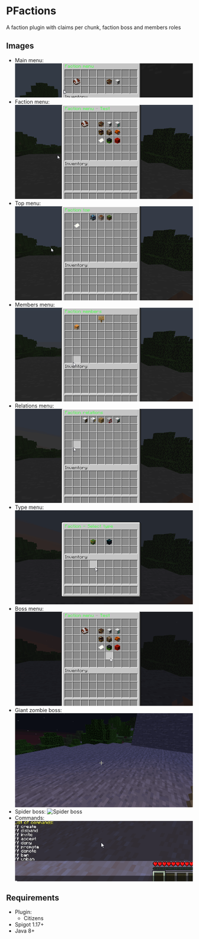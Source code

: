 # PFactions
A faction plugin with claims per chunk, faction boss and members roles

## Images
 - Main menu: <img src="imgs/main_menu.gif" alt="Main menu"/>
 - Faction menu: <img src="imgs/faction_menu.gif" alt="Faction menu"/>
 - Top menu: <img src="imgs/top_menu.gif" alt="Top menu"/>
 - Members menu: <img src="imgs/members_menu.gif" alt="Members menu"/>
 - Relations menu: <img src="imgs/relations_menu.gif" alt="Relations menu"/>
 - Type menu: <img src="imgs/type_menu.gif" alt="Type menu"/>
 - Boss menu: <img src="imgs/boss_menu.gif" alt="Boss menu"/>
 - Giant zombie boss: <img src="imgs/boss.gif" alt="Giant zombie boss"/>
 - Spider boss: <img src="imgs/boss_spider.gif" alt="Spider boss"/>
 - Commands: <img src="imgs/commands.gif" alt="Commands"/>

## Requirements
* Plugin:
    - Citizens
* Spigot 1.17+
* Java 8+